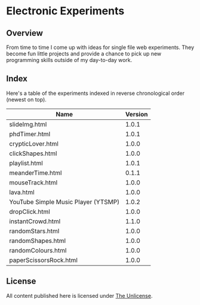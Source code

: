 # Electronic Experiments

## Overview

From time to time I come up with ideas for single file web experiments. They become fun little projects and provide a chance to pick up new programming skills outside of my day-to-day work.

## Index

Here's a table of the experiments indexed in reverse chronological order (newest on top).

Name | Version
---- | -------
slideImg.html | 1.0.1
phdTimer.html | 1.0.1
crypticLover.html | 1.0.0
clickShapes.html | 1.0.0
playlist.html | 1.0.1
meanderTime.html | 0.1.1
mouseTrack.html | 1.0.0
lava.html | 1.0.0
YouTube Simple Music Player (YTSMP) | 1.0.2
dropClick.html | 1.0.0
instantCrowd.html | 1.1.0
randomStars.html | 1.0.0
randomShapes.html | 1.0.0
randomColours.html | 1.0.0
paperScissorsRock.html | 1.0.0

## License
All content published here is licensed under [The Unlicense](http://unlicense.org/).